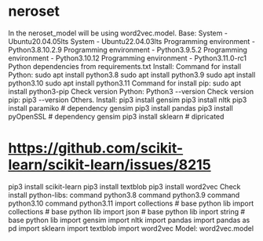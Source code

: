 # neroset
In the neroset_model will be using word2vec.model.
Base:
System - Ubuntu20.04.05lts
System - Ubuntu22.04.03lts
Programming environment - Python3.8.10.2.9
Programming environment - Python3.9.5.2
Programming environment - Python3.10.12
Programming environment - Python3.11.0-rc1
Python dependencies from requirements.txt
Install:
Command for install Python:
sudo apt install python3.8
sudo apt install python3.9
sudo apt install python3.10
sudo apt install python3.11
Command for install pip:
sudo apt install python3-pip
Check version Python:
Python3 --version
Check version pip:
pip3 --version
Others.
Install:
pip3 install gensim
pip3 install nltk
pip3 install paramiko # dependency gensim
pip3 install pandas
pip3 install pyOpenSSL # dependency gensim
pip3 install sklearn # dipricated
# https://github.com/scikit-learn/scikit-learn/issues/8215
pip3 install scikit-learn
pip3 install textblob
pip3 install word2vec
Check install python-libs:
command python3.8
command python3.9
command python3.10
command python3.11
import collections # base python lib
import collections # base python lib
import json # base python lib
inport string # base python lib
import gensim
import nltk
import pandas
import pandas as pd
import sklearn
import textblob
import word2vec
Model:
word2vec.model
